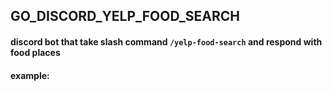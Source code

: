 ## GO_DISCORD_YELP_FOOD_SEARCH

#### discord bot that take slash command `/yelp-food-search` and respond with food places

#### example:
